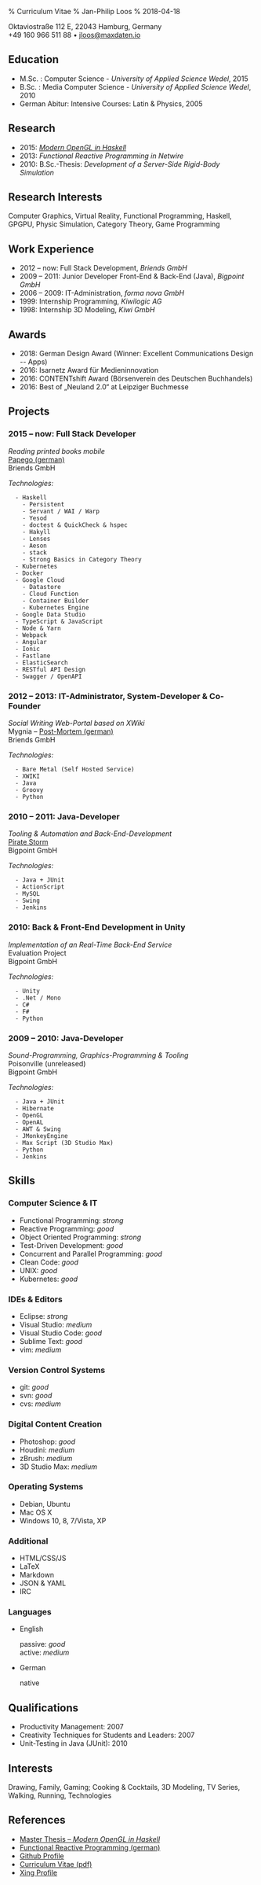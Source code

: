 % Curriculum Vitae
% Jan-Philip Loos
% 2018-04-18

Oktaviostraße 112 E, 22043 Hamburg, Germany\
+49 160 966 511 88 • <jloos@maxdaten.io>

## Education

- M.Sc. : Computer Science - *University of Applied Science Wedel*, 2015
- B.Sc. : Media Computer Science - *University of Applied Science Wedel*, 2010
- German Abitur: Intensive Courses: Latin & Physics, 2005

## Research

- 2015: [*Modern OpenGL in Haskell*](https://github.com/MaxDaten/master-thesis/releases/download/1.0/master-thesis.pdf)
- 2013: *Functional Reactive Programming in Netwire*
- 2010: B.Sc.-Thesis: *Development of a Server-Side Rigid-Body Simulation*

## Research Interests

Computer Graphics, Virtual Reality, Functional Programming, Haskell, GPGPU, Physic Simulation, Category Theory, Game Programming

## Work Experience

- 2012 – now: Full Stack Development, *Briends GmbH*
- 2009 – 2011: Junior Developer Front-End & Back-End (Java), *Bigpoint GmbH*
- 2006 – 2009: IT-Administration, *forma nova GmbH*
- 1999: Internship Programming, *Kiwilogic AG*
- 1998: Internship 3D Modeling, *Kiwi GmbH*

## Awards

- 2018: German Design Award (Winner: Excellent Communications Design -- Apps)
- 2016: Isarnetz Award für Medieninnovation
- 2016: CONTENTshift Award (Börsenverein des Deutschen Buchhandels)
- 2016: Best of „Neuland 2.0“ at Leipziger Buchmesse

## Projects

### 2015 – now: Full Stack Developer

  *Reading printed books mobile*\
  [Papego (german)](http://papego.de)\
  Briends GmbH

  *Technologies:*

      - Haskell
        - Persistent
        - Servant / WAI / Warp
        - Yesod
        - doctest & QuickCheck & hspec
        - Hakyll
        - Lenses
        - Aeson
        - stack
        - Strong Basics in Category Theory
      - Kubernetes
      - Docker
      - Google Cloud
        - Datastore
        - Cloud Function
        - Container Builder
        - Kubernetes Engine
      - Google Data Studio
      - TypeScript & JavaScript
      - Node & Yarn
      - Webpack
      - Angular
      - Ionic
      - Fastlane
      - ElasticSearch
      - RESTful API Design
      - Swagger / OpenAPI

### 2012 – 2013: IT-Administrator, System-Developer & Co-Founder

  *Social Writing Web-Portal based on XWiki*\
  Mygnia – [Post-Mortem (german)](http://karl-olsberg.jimdo.com/mygnia/)\
  Briends GmbH

  *Technologies:*

      - Bare Metal (Self Hosted Service)
      - XWIKI
      - Java
      - Groovy
      - Python

### 2010 – 2011: Java-Developer

  *Tooling & Automation and Back-End-Development*\
  [Pirate Storm]((http://www.piratestorm.de/?locale=en_GB))\
  Bigpoint GmbH

  *Technologies:*

      - Java + JUnit
      - ActionScript
      - MySQL
      - Swing
      - Jenkins

### 2010: Back & Front-End Development in Unity

  *Implementation of an Real-Time Back-End Service*\
  Evaluation Project\
  Bigpoint GmbH

  *Technologies:*

      - Unity
      - .Net / Mono
      - C#
      - F#
      - Python

### 2009 – 2010: Java-Developer

  *Sound-Programming, Graphics-Programming & Tooling*\
  Poisonville (unreleased)\
  Bigpoint GmbH

  *Technologies:*

      - Java + JUnit
      - Hibernate
      - OpenGL
      - OpenAL
      - AWT & Swing
      - JMonkeyEngine
      - Max Script (3D Studio Max)
      - Python
      - Jenkins

## Skills

### Computer Science & IT

- Functional Programming: *strong*
- Reactive Programming: *good*
- Object Oriented Programming: *strong*
- Test-Driven Development: *good*
- Concurrent and Parallel Programming: *good*
- Clean Code: *good*
- UNIX: *good*
- Kubernetes: *good*

### IDEs & Editors

- Eclipse: *strong*
- Visual Studio: *medium*
- Visual Studio Code: *good*
- Sublime Text: *good*
- vim: *medium*

### Version Control Systems

- git: *good*
- svn: *good*
- cvs: *medium*

### Digital Content Creation

- Photoshop: *good*
- Houdini: *medium*
- zBrush: *medium*
- 3D Studio Max: *medium*

### Operating Systems

- Debian, Ubuntu
- Mac OS X
- Windows 10, 8, 7/Vista, XP

### Additional

- HTML/CSS/JS
- LaTeX
- Markdown
- JSON & YAML
- IRC

### Languages

- English

    passive: *good*\
    active: *medium*

- German

    native

## Qualifications

- Productivity Management: 2007
- Creativity Techniques for Students and Leaders: 2007
- Unit-Testing in Java (JUnit): 2010

## Interests

Drawing, Family, Gaming; Cooking & Cocktails, 3D Modeling, TV Series, Walking, Running, Technologies

## References

- [Master Thesis – *Modern OpenGL in Haskell*](https://github.com/MaxDaten/master-thesis/releases/download/1.0/master-thesis.pdf)
- [Functional Reactive Programming (german)](http://stud.fh-wedel.de/~inf9912/research/20131207-info-seminar-frp-netwire/)
- [Github Profile](https://github.com/MaxDaten)
- [Curriculum Vitae (pdf)](./curriculum-vitae.pdf)
- [Xing Profile](https://www.xing.com/profile/JanPhilip_Loos/cv)
